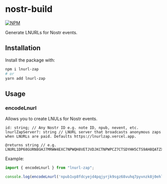 # nostr-build
[![NPM](https://img.shields.io/npm/v/lnurl-zap.svg)](https://www.npmjs.com/package/lnurl-zap)

Generate LNURLs for Nostr events.

## Installation

Install the package with:

```bash
npm i lnurl-zap
# or
yarn add lnurl-zap
```

## Usage

### encodeLnurl

Allows you to create LNULs for Nostr events.

```
id: string; // Any Nostr ID e.g. note ID, npub, nevent, etc.
lnurlZapServer?: string // LNURL server that broadcasts anonymous zaps when LNURLs are paid. Defaults https://lnurlzap.vercel.app. 

@returns string // e.g. LNURL1DP68GURN8GHJ7MRWW4EXC7NPWQH8VETJVDJKCTNPWPCZ7CTSDYHH5CTS9AH8QATZX9M8QWRXV33HJET2VS68QUT209EX56EEWDNH5D3CWE6KSUFHWPUHVMN6DVUX5VR9DPKXC6NKWANHQWRWXEJHZUMJDEC8XACJW3JE6
```

Example:

```js
import { encodeLnurl } from "lnurl-zap";

console.log(encodeLnurl('npub1vp8fdcyejd4pqjyrjk9sgz68vuhq7pyvnzk8j0ehlljvwgp8n6eqsrnpsw'))
```

